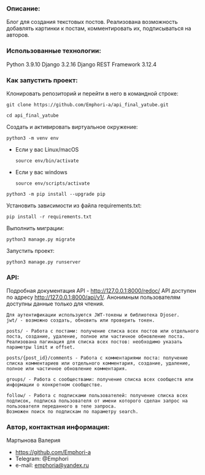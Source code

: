 ### Описание:

Блог для создания текстовых постов. Реализована возможность добавлять картинки к постам, комментировать их, подписываться на авторов.

### Использованные технологии:

Python 3.9.10
Django 3.2.16
Django REST Framework 3.12.4


### Как запустить проект:

Клонировать репозиторий и перейти в него в командной строке:

```
git clone https://github.com/Emphori-a/api_final_yatube.git
```

```
cd api_final_yatube
```

Cоздать и активировать виртуальное окружение:

```
python3 -m venv env
```

* Если у вас Linux/macOS

    ```
    source env/bin/activate
    ```

* Если у вас windows

    ```
    source env/scripts/activate
    ```

```
python3 -m pip install --upgrade pip
```

Установить зависимости из файла requirements.txt:

```
pip install -r requirements.txt
```

Выполнить миграции:

```
python3 manage.py migrate
```

Запустить проект:

```
python3 manage.py runserver
```

### API:

Подробная документация API - http://127.0.0.1:8000/redoc/
API доступен по адресу http://127.0.0.1:8000/api/v1/.
Анонимным пользователям доступны данные только для чтения.

```
Для аутентификации используются JWT-токены и библиотека Djoser.
jwt/ - возможно создать, обновить или проверить токен.
```

```
posts/ - Работа с постами: получение списка всех постов или отдельного поста, создание, удаление, полное или частичное обновление поста.
Реализована пагинация для списка всех постов: необходимо указать параметры limit и offset.
```

```
posts/{post_id}/comments - Работа с комментариями поста: получение списка комментариев или отдельного комментария, создание, удаление, полное или частичное обновление комментария.
```

```
groups/ - Работа с сообществами: получение списка всех сообществ или информации о конкретном сообществе.
```

```
follow/ - Работа с подписками пользователей: получение списка всех подписок, подписка пользователя от имени которого сделан запрос на пользователя переданного в теле запроса.
Возможен поиск по подпискам по параметру search.
```

### Автор, контактная информация:

Мартынова Валерия
* https://github.com/Emphori-a
* Telegram: @Emphori
* e-mail: emphoria@yandex.ru